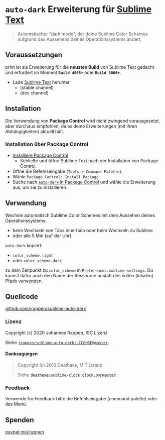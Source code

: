 # `auto-dark` Erweiterung für [Sublime Text](https://www.sublimetext.com)

> Automatischer "dark mode", der deine Sublime Color Schemes aufgrund des Aussehens deines Operationssystems ändert.

## Voraussetzungen

print ist als Erweiterung für die **neusten Build** von Sublime Text gedacht und erfordert im Moment **`Build 4065+`** oder **`Build 3006+`**.

* Lade [Sublime Text](https://www.sublimetext.com) herunter
    * (stable channel)
    * (dev channel)

## Installation

Die Verwendung von **Package Control** wird nicht zwingend vorausgesetzt, aber durchaus empfohlen, da es deine Erweiterungen (mit ihren Abhängigkeiten) aktuell hält.

### Installation über Package Control

* [Installiere Package Control](https://packagecontrol.io/installation)
    * Schließe und öffne Sublime Text nach der Installation von Package Control.
* Öffne die Befehlseingabe (`Tools > Command Palette`).
* Wähle `Package Control: Install Package`.
* Suche nach [`auto-dark` in Package Control](https://packagecontrol.io/packages/auto-dark) und wähle die Erweiterung aus, um sie zu installieren.

## Verwendung

Wechsle automatisch Sublime Color Schemes mit dem Aussehen deines Operationssystems:

* beim Wechseln von Tabs innerhalb oder beim Wechseln zu Sublime
* oder alle 5 Min (auf der Uhr)

`auto-dark` kopiert:

* `color_scheme.light`
* oder `color_scheme.dark`

zu dem Zeitpunkt zu `color_scheme` in `Preferences.sublime-settings`.
Du kannst dafür auch den Name der Ressource anstatt des vollen (lokalen) Pfads verwenden.

## Quellcode

[github.com/jrappen/sublime-auto-dark](https://www.github.com/jrappen/sublime-auto-dark)

### Lizenz

Copyright (c) 2020 Johannes Rappen, ISC Lizenz

Siehe [`jrappen/sublime-auto-dark:LICENSE@master`](https://github.com/jrappen/sublime-auto-dark/blob/master/LICENSE).

#### Danksagungen

> Copyright (c) 2016 Deathaxe, MIT Lizenz
>
> Siehe [`deathaxe/sublime-clock:clock.py@master`](https://github.com/deathaxe/sublime-clock/blob/master/clock.py).

### Feedback

Verwende für Feedback bitte die Befehlseingabe (command palette) oder das Menü.

## Spenden

[paypal.me/jrappen](https://www.paypal.me/jrappen)
